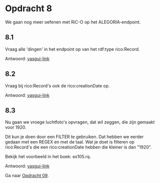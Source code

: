 # Opdracht 8
We gaan nog meer oefenen met RiC-O op het ALEGORIA-endpoint.

## 8.1
Vraag alle 'dingen' in het endpoint op van het rdf:type rico:Record.

Antwoord: [yasgui-link](http://yasgui.triply.cc/#query=PREFIX%20rdf%3A%20%3Chttp%3A%2F%2Fwww.w3.org%2F1999%2F02%2F22-rdf-syntax-ns%23%3E%0APREFIX%20rico%3A%20%3Chttps%3A%2F%2Fwww.ica.org%2Fstandards%2FRiC%2Fontology%23%3E%0A%0ASELECT%20*%20WHERE%20%7B%0A%20%20%3Fr%20rdf%3Atype%20rico%3ARecord%20.%0A%7D%0A&endpoint=http%3A%2F%2Fdata.alegoria-project.fr%2Fsparql%2F&requestMethod=POST&tabTitle=Query&headers=%7B%7D&contentTypeConstruct=application%2Fn-triples%2C*%2F*%3Bq%3D0.9&contentTypeSelect=application%2Fsparql-results%2Bjson%2C*%2F*%3Bq%3D0.9&outputFormat=table)

## 8.2
Vraag bij rico:Record's ook de rico:creationDate op.

Antwoord: [yasgui-link](http://yasgui.triply.cc/#query=PREFIX%20rdf%3A%20%3Chttp%3A%2F%2Fwww.w3.org%2F1999%2F02%2F22-rdf-syntax-ns%23%3E%0APREFIX%20rico%3A%20%3Chttps%3A%2F%2Fwww.ica.org%2Fstandards%2FRiC%2Fontology%23%3E%0A%0ASELECT%20*%20WHERE%20%7B%0A%20%20%3Fr%20rdf%3Atype%20rico%3ARecord%20%3B%0A%20%20%20%20%20rico%3AcreationDate%20%3Fdate%20.%0A%7D%0A&endpoint=http%3A%2F%2Fdata.alegoria-project.fr%2Fsparql%2F&requestMethod=POST&tabTitle=Query&headers=%7B%7D&contentTypeConstruct=application%2Fn-triples%2C*%2F*%3Bq%3D0.9&contentTypeSelect=application%2Fsparql-results%2Bjson%2C*%2F*%3Bq%3D0.9&outputFormat=table)

## 8.3
Nu gaan we vroege luchtfoto's opvragen, dat wil zeggen, die zijn gemaakt voor 1920.

Dit kun je doen door een FILTER te gebruiken. Dat hebben we eerder gedaan met een REGEX en met de taal. Wat je doet is filteren op rico:Record's die een rico:creationDate hebben die kleiner is dan "1920".

Bekijk het voorbeeld in het boek: ex105.rq.

Antwoord: [yasgui-link](http://yasgui.triply.cc/#query=PREFIX%20rdf%3A%20%3Chttp%3A%2F%2Fwww.w3.org%2F1999%2F02%2F22-rdf-syntax-ns%23%3E%0APREFIX%20rico%3A%20%3Chttps%3A%2F%2Fwww.ica.org%2Fstandards%2FRiC%2Fontology%23%3E%0A%0ASELECT%20*%20WHERE%20%7B%0A%20%20%3Fr%20rdf%3Atype%20rico%3ARecord%20%3B%0A%20%20%20%20%20rico%3AcreationDate%20%3Fdate%20.%0A%20%20FILTER%20(%3Fdate%20%3C%20%221920%22)%0A%7D&endpoint=http%3A%2F%2Fdata.alegoria-project.fr%2Fsparql%2F&requestMethod=POST&tabTitle=Query%201&headers=%7B%7D&contentTypeConstruct=application%2Fn-triples%2C*%2F*%3Bq%3D0.9&contentTypeSelect=application%2Fsparql-results%2Bjson%2C*%2F*%3Bq%3D0.9&outputFormat=table)

Ga naar [Opdracht 09](opdracht09.md).